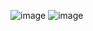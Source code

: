![image](https://github.com/ShishMikhail/DAG_Airflow/assets/124065046/5e763e38-e7ff-4111-8acc-c006f13a7913)
![image](https://github.com/ShishMikhail/DAG_Airflow/assets/124065046/4c65b621-13fa-4ed9-a108-c3793c33d39b)
